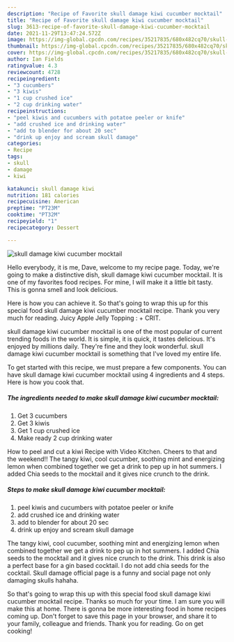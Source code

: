 ```yaml
---
description: "Recipe of Favorite skull damage kiwi cucumber mocktail"
title: "Recipe of Favorite skull damage kiwi cucumber mocktail"
slug: 3613-recipe-of-favorite-skull-damage-kiwi-cucumber-mocktail
date: 2021-11-29T13:47:24.572Z
image: https://img-global.cpcdn.com/recipes/35217835/680x482cq70/skull-damage-kiwi-cucumber-mocktail-recipe-main-photo.jpg
thumbnail: https://img-global.cpcdn.com/recipes/35217835/680x482cq70/skull-damage-kiwi-cucumber-mocktail-recipe-main-photo.jpg
cover: https://img-global.cpcdn.com/recipes/35217835/680x482cq70/skull-damage-kiwi-cucumber-mocktail-recipe-main-photo.jpg
author: Ian Fields
ratingvalue: 4.3
reviewcount: 4728
recipeingredient:
- "3 cucumbers"
- "3 kiwis"
- "1 cup crushed ice"
- "2 cup drinking water"
recipeinstructions:
- "peel kiwis and cucumbers with potatoe peeler or knife"
- "add crushed ice and drinking water"
- "add to blender for about 20 sec"
- "drink up enjoy and scream skull damage"
categories:
- Recipe
tags:
- skull
- damage
- kiwi

katakunci: skull damage kiwi 
nutrition: 181 calories
recipecuisine: American
preptime: "PT23M"
cooktime: "PT32M"
recipeyield: "1"
recipecategory: Dessert

---
```



![skull damage kiwi cucumber mocktail](https://img-global.cpcdn.com/recipes/35217835/680x482cq70/skull-damage-kiwi-cucumber-mocktail-recipe-main-photo.jpg)

Hello everybody, it is me, Dave, welcome to my recipe page. Today, we're going to make a distinctive dish, skull damage kiwi cucumber mocktail. It is one of my favorites food recipes. For mine, I will make it a little bit tasty. This is gonna smell and look delicious.

Here is how you can achieve it. So that&#39;s going to wrap this up for this special food skull damage kiwi cucumber mocktail recipe. Thank you very much for reading. Juicy Apple Jelly Topping : + CRIT.

skull damage kiwi cucumber mocktail is one of the most popular of current trending foods in the world. It is simple, it is quick, it tastes delicious. It's enjoyed by millions daily. They're fine and they look wonderful. skull damage kiwi cucumber mocktail is something that I've loved my entire life.


To get started with this recipe, we must prepare a few components. You can have skull damage kiwi cucumber mocktail using 4 ingredients and 4 steps. Here is how you cook that.

<!--inarticleads1-->

##### The ingredients needed to make skull damage kiwi cucumber mocktail:

1. Get 3 cucumbers
1. Get 3 kiwis
1. Get 1 cup crushed ice
1. Make ready 2 cup drinking water


How to peel and cut a kiwi Recipe with Video Kitchen. Cheers to that and the weekend!! The tangy kiwi, cool cucumber, soothing mint and energizing lemon when combined together we get a drink to pep up in hot summers. I added Chia seeds to the mocktail and it gives nice crunch to the drink. 

<!--inarticleads2-->

##### Steps to make skull damage kiwi cucumber mocktail:

1. peel kiwis and cucumbers with potatoe peeler or knife
1. add crushed ice and drinking water
1. add to blender for about 20 sec
1. drink up enjoy and scream skull damage


The tangy kiwi, cool cucumber, soothing mint and energizing lemon when combined together we get a drink to pep up in hot summers. I added Chia seeds to the mocktail and it gives nice crunch to the drink. This drink is also a perfect base for a gin based cocktail. I do not add chia seeds for the cocktail. Skull damage official page is a funny and social page not only damaging skulls hahaha. 

So that's going to wrap this up with this special food skull damage kiwi cucumber mocktail recipe. Thanks so much for your time. I am sure you will make this at home. There is gonna be more interesting food in home recipes coming up. Don't forget to save this page in your browser, and share it to your family, colleague and friends. Thank you for reading. Go on get cooking!
